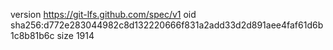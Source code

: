 version https://git-lfs.github.com/spec/v1
oid sha256:d772e283044982c8d132220666f831a2add33d2d891aee4faf61d6b1c8b81b6c
size 1914
